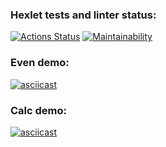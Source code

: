### Hexlet tests and linter status:
[![Actions Status](https://github.com/wloodheart/java-project-61/actions/workflows/hexlet-check.yml/badge.svg)](https://github.com/wloodheart/java-project-61/actions)
[![Maintainability](https://api.codeclimate.com/v1/badges/be0da62c86f00ead99f7/maintainability)](https://codeclimate.com/github/wloodheart/java-project-61/maintainability)

### Even demo:
[![asciicast](https://asciinema.org/a/eS4Dh9k8hl5ElIChGQygQ3Z5v.svg)](https://asciinema.org/a/eS4Dh9k8hl5ElIChGQygQ3Z5v?autoplay=1)

### Calc demo:
[![asciicast](https://asciinema.org/a/620606.svg)](https://asciinema.org/a/620606?autoplay=1)